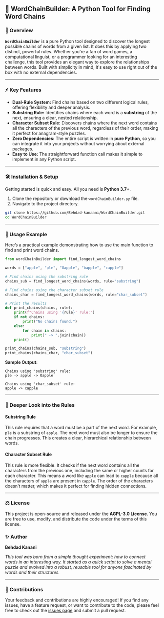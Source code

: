 ## 🚀 WordChainBuilder: A Python Tool for Finding Word Chains

### 🌟 Overview

**`WordChainBuilder`** is a pure Python tool designed to discover the longest possible chains of words from a given list. It does this by applying two distinct, powerful rules. Whether you're a fan of word games, a computational linguist, or a programmer looking for an interesting challenge, this tool provides an elegant way to explore the relationships between words. Built with simplicity in mind, it's easy to use right out of the box with no external dependencies.

-----

### ⚡ Key Features

  * **Dual-Rule System:** Find chains based on two different logical rules, offering flexibility and deeper analysis.
  * **Substring Rule:** Identifies chains where each word is a **substring** of the next, ensuring a clear, nested relationship.
  * **Character Subset Rule:** Discovers chains where the next word contains all the characters of the previous word, regardless of their order, making it perfect for anagram-style puzzles.
  * **Zero Dependencies:** The entire script is written in **pure Python**, so you can integrate it into your projects without worrying about external packages.
  * **Easy to Use:** The straightforward function call makes it simple to implement in any Python script.

-----

### 🛠 Installation & Setup

Getting started is quick and easy. All you need is **Python 3.7+**.

1.  Clone the repository or download the `wordChainBuilder.py` file.
2.  Navigate to the project directory.

<!-- end list -->

```bash
git clone https://github.com/Behdad-kanaani/WordChainBuilder.git
cd WordChainBuilder
```

-----

### 🚀 Usage Example

Here’s a practical example demonstrating how to use the main function to find and print word chains.

```python
from wordChainBuilder import find_longest_word_chains

words = ["apple", "ple", "Oapple", "bapple", "capple"]

# Find chains using the substring rule
chains_sub = find_longest_word_chains(words, rule="substring")

# Find chains using the character subset rule
chains_char = find_longest_word_chains(words, rule="char_subset")

# Print the results
def print_chains(chains, rule):
    print(f"Chains using '{rule}' rule:")
    if not chains:
        print("No chains found.")
    else:
        for chain in chains:
            print(" -> ".join(chain))
    print()

print_chains(chains_sub, "substring")
print_chains(chains_char, "char_subset")
```

**Sample Output:**

```
Chains using 'substring' rule:
ple -> apple -> Oapple

Chains using 'char_subset' rule:
apple -> capple
```

-----

### 📖 Deeper Look into the Rules

#### Substring Rule

This rule requires that a word must be a part of the next word. For example, `ple` is a substring of `apple`. The next word must also be longer to ensure the chain progresses. This creates a clear, hierarchical relationship between words.

#### Character Subset Rule

This rule is more flexible. It checks if the next word contains all the characters from the previous one, including the same or higher counts for each character. This means a word like `apple` can lead to `capple` because all the characters of `apple` are present in `capple`. The order of the characters doesn't matter, which makes it perfect for finding hidden connections.

-----

### ⚖ License

This project is open-source and released under the **AGPL-3.0 License**. You are free to use, modify, and distribute the code under the terms of this license.

### ✨ Author

**Behdad Kanani**

*This tool was born from a simple thought experiment: how to connect words in an interesting way. It started as a quick script to solve a mental puzzle and evolved into a robust, reusable tool for anyone fascinated by words and their structures.*

-----

### 🔗 Contributions

Your feedback and contributions are highly encouraged\! If you find any issues, have a feature request, or want to contribute to the code, please feel free to check out the [issues page](https://github.com/yourusername/WordChainBuilder/issues) and submit a pull request.
